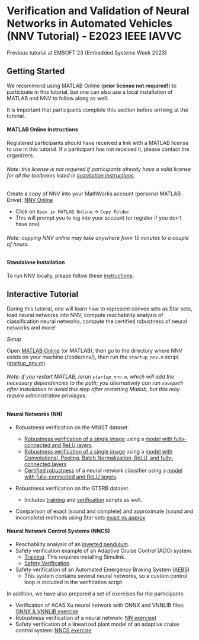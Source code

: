 # Verification and Validation of Neural Networks in Automated Vehicles (NNV Tutorial) - E2023 IEEE IAVVC

Previous tutorial at EMSOFT'23 (Embedded Systems Week 2023)

## Getting Started
We recommend using MATLAB Online (**prior license not required!**) to participate in this tutorial, but one can also use a local installation of MATLAB and NNV to follow along as well.

It is important that participants complete this section before arriving at the tutorial.

#### MATLAB Online Instructions

Registered participants should have received a link with a MATLAB license to use in this tutorial. If a participant has not received it, 
please contact the organizers. 

###### Note: this license is not required if participants already have a valid license for all the toolboxes listed in [installation instructions](/README.md#installation).

Create a copy of NNV into your MathWorks account (personal MATLAB Drive):
[NNV Online](https://drive.matlab.com/sharing/2bb3f416-f384-4cbe-bbfa-74bd782ac03c)
  - Click on `Open in MATLAB Online` -> `Copy Folder`
  - This will prompt you to log into your account (or register if you don’t have one)
###### Note: copying NNV online may take anywhere from 15 minutes to a couple of hours.

#### Standalone Installation

To run NNV locally, please follow these [instructions](/README.md#installation).


## Interactive Tutorial

During this tutorial, one will learn how to represent convex sets as Star sets, load neural networks into NNV, 
compute reachability analysis of classification neural networks, compute the certified robustness of neural networks and more!

_Setup_

Open [MATLAB Online](https://workshop-matlab.mathworks.com/) (or MATLAB), then go to the directory where NNV exists on your machine (/code/nnv/), then run the `startup_nnv.m` script ([startup_nnv.m](/code/nnv/startup_nnv.m)).
    
###### Note: if you restart MATLAB, rerun `startup_nnv.m`, which will add the necessary dependencies to the path; you alternatively can run `savepath` after installation to avoid this step after restarting Matlab, but this may require administrative privileges.


#### Neural Networks (NN)

* Robustness verification on the MNIST dataset.
    * [Robustness verification of a single image](code/nnv/examples/Tutorial/NN/MNIST/verify_fc.m) using a [model with fully-connected and ReLU layers](code/nnv/examples/Tutorial/NN/MNIST/training_fc.m).
    * [Robustness verification of a single image](code/nnv/examples/Tutorial/NN/MNIST/verify.m) using a [model with Convolutional, Pooling, Batch Normalization, ReLU, and fully-connected layers](code/nnv/examples/Tutorial/NN/MNIST/training.m)
    * [Certified robustness](code/nnv/examples/Tutorial/NN/MNIST/verify_fc_allTest.m) of a neural network classifier using a [model with fully-connected and ReLU layers](code/nnv/examples/Tutorial/NN/MNIST/training_fc.m).

* Robustness verification on the GTSRB dataset.
    * Includes [training](code/nnv/examples/Tutorial/NN/GTSRB/train.m) and [verification](code/nnv/examples/Tutorial/NN/GTSRB/verify_robust_27.m) scripts as well.
* Comparison of exact (sound and complete) and approximate (sound and incomplete) methods using Star sets [exact vs approx](code/nnv/examples/Tutorial/NN/compareReachability/reach_exact_vs_approx.m)

#### Neural Network Control Systems (NNCS)

* Reachability analysis of an [inverted pendulum](code/nnv/examples/Tutorial/NNCS/InvertedPendulum/reach_invP.m).
* Safety verification example of an Adaptive Cruise Control (ACC) system.
    * [Training](code/nnv/examples/Tutorial/NNCS/ACC/Training%20and%20testing). This requires installing Simulink.
    * [Safety Verification](code/nnv/examples/Tutorial/NNCS/ACC/Verification/verify.m).
* Safety verification of an Automated Emergency Braking System ([AEBS](code/nnv/examples/Tutorial/NNCS/AEBS))
    * This system contains several neural networks, so a custom control loop is included in the verification script.

In addition, we have also prepared a set of exercises for the participants:
* Verification of ACAS Xu neural network with ONNX and VNNLIB files: [ONNX & VNNLIB exercise](code/nnv/examples/Tutorial/NN/ACAS%20Xu/exercise_vnnlib_onnx.m)
* Robustness verification of a neural network: [NN exercise](code/nnv/examples/Tutorial/NN/GTSRB/exercise_verify_robustness.m))
* Safety verification of a linearized plant model of an adaptive cruise control system: [NNCS exercise](code/nnv/examples/Tutorial/NNCS/ACC/Exercise/exercise_reachability_nncs.m)
